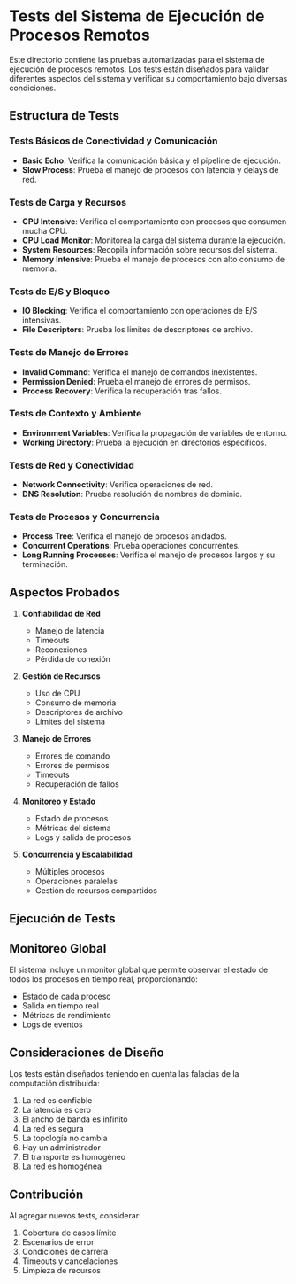 # Tests del Sistema de Ejecución de Procesos Remotos

Este directorio contiene las pruebas automatizadas para el sistema de ejecución de procesos remotos. 
Los tests están diseñados para validar diferentes aspectos del sistema y verificar su comportamiento bajo diversas condiciones.

## Estructura de Tests

### Tests Básicos de Conectividad y Comunicación
- **Basic Echo**: Verifica la comunicación básica y el pipeline de ejecución.
- **Slow Process**: Prueba el manejo de procesos con latencia y delays de red.

### Tests de Carga y Recursos
- **CPU Intensive**: Verifica el comportamiento con procesos que consumen mucha CPU.
- **CPU Load Monitor**: Monitorea la carga del sistema durante la ejecución.
- **System Resources**: Recopila información sobre recursos del sistema.
- **Memory Intensive**: Prueba el manejo de procesos con alto consumo de memoria.

### Tests de E/S y Bloqueo
- **IO Blocking**: Verifica el comportamiento con operaciones de E/S intensivas.
- **File Descriptors**: Prueba los límites de descriptores de archivo.

### Tests de Manejo de Errores
- **Invalid Command**: Verifica el manejo de comandos inexistentes.
- **Permission Denied**: Prueba el manejo de errores de permisos.
- **Process Recovery**: Verifica la recuperación tras fallos.

### Tests de Contexto y Ambiente
- **Environment Variables**: Verifica la propagación de variables de entorno.
- **Working Directory**: Prueba la ejecución en directorios específicos.

### Tests de Red y Conectividad
- **Network Connectivity**: Verifica operaciones de red.
- **DNS Resolution**: Prueba resolución de nombres de dominio.

### Tests de Procesos y Concurrencia
- **Process Tree**: Verifica el manejo de procesos anidados.
- **Concurrent Operations**: Prueba operaciones concurrentes.
- **Long Running Processes**: Verifica el manejo de procesos largos y su terminación.

## Aspectos Probados

1. **Confiabilidad de Red**
    - Manejo de latencia
    - Timeouts
    - Reconexiones
    - Pérdida de conexión

2. **Gestión de Recursos**
    - Uso de CPU
    - Consumo de memoria
    - Descriptores de archivo
    - Límites del sistema

3. **Manejo de Errores**
    - Errores de comando
    - Errores de permisos
    - Timeouts
    - Recuperación de fallos

4. **Monitoreo y Estado**
    - Estado de procesos
    - Métricas del sistema
    - Logs y salida de procesos

5. **Concurrencia y Escalabilidad**
    - Múltiples procesos
    - Operaciones paralelas
    - Gestión de recursos compartidos

## Ejecución de Tests

## Monitoreo Global

El sistema incluye un monitor global que permite observar el estado de todos los procesos en tiempo real, proporcionando:
- Estado de cada proceso
- Salida en tiempo real
- Métricas de rendimiento
- Logs de eventos

## Consideraciones de Diseño

Los tests están diseñados teniendo en cuenta las falacias de la computación distribuida:
1. La red es confiable
2. La latencia es cero
3. El ancho de banda es infinito
4. La red es segura
5. La topología no cambia
6. Hay un administrador
7. El transporte es homogéneo
8. La red es homogénea

## Contribución

Al agregar nuevos tests, considerar:
1. Cobertura de casos límite
2. Escenarios de error
3. Condiciones de carrera
4. Timeouts y cancelaciones
5. Limpieza de recursos